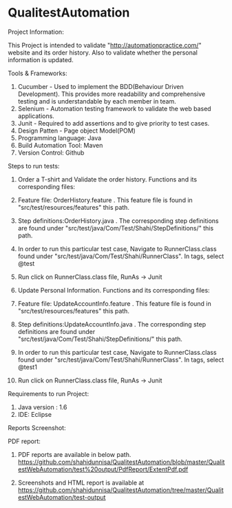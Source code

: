 # QualitestAutomation

Project Information:

This Project is intended to validate "http://automationpractice.com/" website and its order history. Also to validate whether the personal information is updated.

Tools & Frameworks:

1. Cucumber - Used to implement the BDD(Behaviour Driven Development). This provides more readability and comprehensive testing and is understandable by each member in team.
2. Selenium - Automation testing framework to validate the web based applications.
3. Junit - Required to add assertions and to give priority to test cases.
4. Design Patten - Page object Model(POM)
5. Programming language: Java
6. Build Automation Tool: Maven
7. Version Control: Github

Steps to run tests:

1. Order a T-shirt and Validate the order history.
Functions and its corresponding files:
  1. Feature file: OrderHistory.feature . This feature file is found in "src/test/resources/features" this path.
  2. Step definitions:OrderHistory.java . The corresponding step definitions are found under "src/test/java/Com/Test/Shahi/StepDefinitions/" this path.
  3. In order to run this particular test case, Navigate to RunnerClass.class found under "src/test/java/Com/Test/Shahi/RunnerClass". In tags, select @test
  4. Run click on RunnerClass.class file, RunAs -> Junit
  
2. Update Personal Information.
Functions and its corresponding files:
  1. Feature file: UpdateAccountInfo.feature . This feature file is found in "src/test/resources/features" this path.
  2. Step definitions:UpdateAccountInfo.java . The corresponding step definitions are found under "src/test/java/Com/Test/Shahi/StepDefinitions/" this path.
  3. In order to run this particular test case, Navigate to RunnerClass.class found under "src/test/java/Com/Test/Shahi/RunnerClass". In tags, select @test1
  4. Run click on RunnerClass.class file, RunAs -> Junit
  
Requirements to run Project:

1. Java version : 1.6
2. IDE: Eclipse

Reports Screenshot:

PDF report:
1. PDF reports are available in below path.
https://github.com/shahidunnisa/QualitestAutomation/blob/master/QualitestWebAutomation/test%20output/PdfReport/ExtentPdf.pdf

2. Screenshots and HTML report is available at https://github.com/shahidunnisa/QualitestAutomation/tree/master/QualitestWebAutomation/test-output

